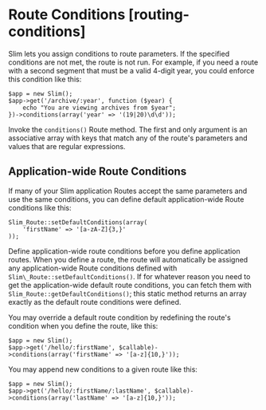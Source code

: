 # Route Conditions [routing-conditions] #

Slim lets you assign conditions to route parameters. If the specified conditions are not met, the route is not run. For example, if you need a route with a second segment that must be a valid 4-digit year, you could enforce this condition like this:

    $app = new Slim();
    $app->get('/archive/:year', function ($year) {
        echo "You are viewing archives from $year";
    })->conditions(array('year' => '(19|20)\d\d'));

Invoke the `conditions()` Route method. The first and only argument is an associative array with keys that match any of the route's parameters and values that are regular expressions.

## Application-wide Route Conditions

If many of your Slim application Routes accept the same parameters and use the same conditions, you can define default application-wide Route conditions like this:

    Slim_Route::setDefaultConditions(array(
        'firstName' => '[a-zA-Z]{3,}'
    ));

Define application-wide route conditions before you define application routes. When you define a route, the route will automatically be assigned any application-wide Route conditions defined with `Slim\_Route::setDefaultConditions()`. If for whatever reason you need to get the application-wide default route conditions, you can fetch them with `Slim_Route::getDefaultConditions()`; this static method returns an array exactly as the default route conditions were defined.

You may override a default route condition by redefining the route's condition when you define the route, like this:

    $app = new Slim();
    $app->get('/hello/:firstName', $callable)->conditions(array('firstName' => '[a-z]{10,}'));

You may append new conditions to a given route like this:

    $app = new Slim();
    $app->get('/hello/:firstName/:lastName', $callable)->conditions(array('lastName' => '[a-z]{10,}'));
